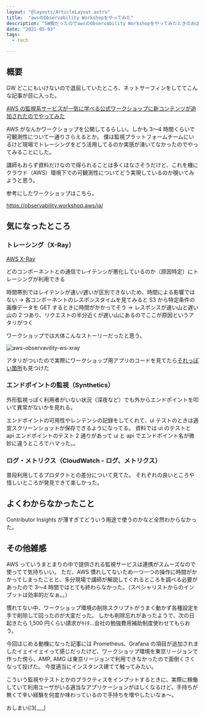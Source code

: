 ```yaml
---
layout: "@layouts/ArticleLayout.astro"
title:  "awsのObservability Workshopをやってみた"
description: "GW暇だったのでawsのObservability Workshopをやってみたときのおぼえがき"
date: "2021-05-03"
tags:
  - tech

---
```


## 概要

GW どこにもいけないので退屈していたところ、ネットサーフィンをしててこんな記事が目に入った。

[AWS の監視系サービスが一気に学べる公式ワークショップに新コンテンツが追加されたのでやってみた](https://dev.classmethod.jp/articles/observability-workshop-new-contents-prometheus-grafana-and-opentelemetry)

AWS がなんかワークショップを公開してるらしい。しかも 3〜4 時間くらいで可観測性について一通りさらえるとか。
僕は監視プラットフォームチームにいるけど現場でトレーシングをどう活用してるのか実感が湧いてなかったのでやってみることにした。

講師もおらず資料だけなので得られることは多くはなさそうだけど、これを機にクラウド（AWS）環境下での可観測性についてどう実現しているのか覗いてみようと思う。

参考にしたワークショップはこちら。

https://observability.workshop.aws/ja/

## 気になったところ

### トレーシング（X-Ray）

[AWS X-Ray](https://docs.aws.amazon.com/ja_jp/xray/latest/devguide/aws-xray.html)

どのコンポーネントとの通信でレイテンシが悪化しているのか（原因特定）にトレーシングが利用できる

時間帯別ではレイテンシが速い/遅いが区別できないため、時間による影響ではない
→ 各コンポーネントのレスポンスタイムを見てみると S3 から特定条件の画像データを GET するときに時間がかかってそう
→ レスポンスが速い山と遅い山の 2 つあり、リクエストの半分近くが遅い山にあるのでここが原因というアタリがつく

ワークショップでは大体こんなストーリーだったと思う。

![aws-observavility-ws-xray](/images/aws-observability-workshop/xray.jpg "aws-observavility-ws-xray")

アタリがついたので実際にワークショップ用アプリのコードを見てたら[それっぽい箇所](https://github.com/aws-samples/one-observability-demo/blob/f89628f7a7c15f20b7da7e6d43558289db2941c1/PetAdoptions/petsearch/petsearch/Controllers/SearchController.cs#L132-L133)も見つけた

### エンドポイントの監視（Synthetics）

外形監視っぽく利用者がいない状況（深夜など）でも外からエンドポイントを叩いて異常がないかを見れる。

エンドポイントの可用性やレンテンシの記録をしてくれて、ui テストのときは適宜スクリーンショットが保存できるようになってる。
資料では ui のテストと api エンドポイントのテスト 2 通りがあって ui と api でエンドポイント名が微妙に違うところでハマった。。

### ログ・メトリクス（CloudWatch - ログ、メトリクス）

普段利用してるプロダクトとの差分について見てた。
それぞれの良いところや惜しいところが発見できて楽しかった。

## よくわからなかったこと

Contributor Insights が薄すぎてどういう用途で使うのかなど全然わからなかった。

## その他雑感

AWS っていうまとまりの中で提供される監視サービスは連携がスムーズなので使ってて気持ちいい。
ただ、AWS 慣れしてないため一つ一つの操作に時間がかかってしまったことと、多分現場で講師が解説してくれるところを調べる必要があったので 3〜4 時間ではとても終わらなかった。（スペシャリストからのインプットは効率的だなぁ。。）

慣れてない中、ワークショップ環境の削除スクリプトがうまく動かず各種設定を手で削除して回ったのが大変だった。
しかも削除忘れがあったようで、次の日起きたら 1,500 円くらい請求がｷﾃﾀ…会社の勉強費用補助制度使わせてもらおう。

今回はじめる動機になった記事には Prometheus、Grafana の項目が追加されましたイェイイェイって感じだったけど、ワークショップ環境を東京リージョンで作った傍ら、AMP, AMG は東京リージョンで利用できなかったので面倒くさくなって投げた。
今度適当にインスタンス建てて触ってみたい。

こういう監視やテストとかのプラクティスをインプットするときに、実際に稼働していて利用ユーザがいる適当なアプリケーションがほしくなるけど、手持ちが無くて辛い経験を何度か味わっているので手持ちを増やしたいなぁ〜。

おしまい(¦3[___]
